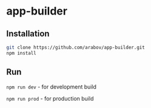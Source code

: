 # app-builder


## Installation
```bash
git clone https://github.com/arabov/app-builder.git
npm install
```

## Run
`npm run dev` - for development build

`npm run prod` - for production build

